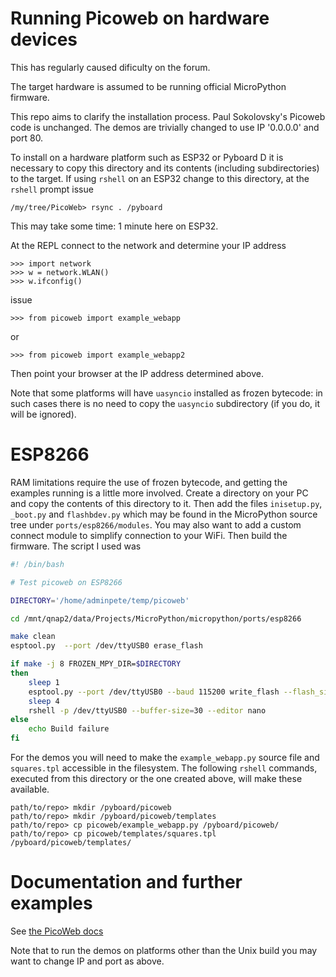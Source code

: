 # Running Picoweb on hardware devices

This has regularly caused dificulty on the forum.

The target hardware is assumed to be running official MicroPython firmware.

This repo aims to clarify the installation process. Paul Sokolovsky's Picoweb
code is unchanged. The demos are trivially changed to use IP '0.0.0.0' and port
80.

To install on a hardware platform such as ESP32 or Pyboard D it is necessary to
copy this directory and its contents (including subdirectories) to the target.
If using `rshell` on an ESP32 change to this directory, at the `rshell` prompt
issue

```
/my/tree/PicoWeb> rsync . /pyboard
```
This may take some time: 1 minute here on ESP32.

At the REPL connect to the network and determine your IP address
```
>>> import network
>>> w = network.WLAN()
>>> w.ifconfig()
```

issue
```
>>> from picoweb import example_webapp
```

or
```
>>> from picoweb import example_webapp2
```

Then point your browser at the IP address determined above.

Note that some platforms will have `uasyncio` installed as frozen bytecode: in
such cases there is no need to copy the `uasyncio` subdirectory (if you do, it
will be ignored).

# ESP8266

RAM limitations require the use of frozen bytecode, and getting the examples
running is a little more involved. Create a directory on your PC and copy the
contents of this directory to it. Then add the files `inisetup.py`, `_boot.py`
and `flashbdev.py` which may be found in the MicroPython source tree under
`ports/esp8266/modules`. You may also want to add a custom connect module to
simplify connection to your WiFi. Then build the firmware. The script I used
was
```bash
#! /bin/bash

# Test picoweb on ESP8266

DIRECTORY='/home/adminpete/temp/picoweb'

cd /mnt/qnap2/data/Projects/MicroPython/micropython/ports/esp8266

make clean
esptool.py  --port /dev/ttyUSB0 erase_flash

if make -j 8 FROZEN_MPY_DIR=$DIRECTORY
then
    sleep 1
    esptool.py --port /dev/ttyUSB0 --baud 115200 write_flash --flash_size=detect -fm dio 0 build/firmware-combined.bin
    sleep 4
    rshell -p /dev/ttyUSB0 --buffer-size=30 --editor nano
else
    echo Build failure
fi
```
For the demos you will need to make the `example_webapp.py` source file and
`squares.tpl` accessible in the filesystem. The following `rshell` commands,
executed from this directory or the one created above, will make these
available.
```
path/to/repo> mkdir /pyboard/picoweb
path/to/repo> mkdir /pyboard/picoweb/templates
path/to/repo> cp picoweb/example_webapp.py /pyboard/picoweb/
path/to/repo> cp picoweb/templates/squares.tpl /pyboard/picoweb/templates/
```


# Documentation and further examples

See [the PicoWeb docs](https://github.com/pfalcon/picoweb)

Note that to run the demos on platforms other than the Unix build you may want
to change IP and port as above.
